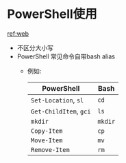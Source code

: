 # PowerShell使用  
[ref:web](https://programminghistorian.org/en/lessons/intro-to-powershell#quick-reference)  
- 不区分大小写  
- PowerShell 常见命令自带bash alias  
  - 例如:  
  
    | PowerShell | Bash |  
    | ---------- | ---- |
    | `Set-Location`, `sl` | `cd` |
    | `Get-ChildItem`, `gci` | `ls` |
    | `mkdir` | `mkdir` |
    | `Copy-Item` | `cp` |   
    | `Move-Item` | `mv` |  
    | `Remove-Item` | `rm` |

